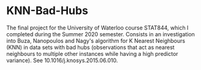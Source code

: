 # KNN-Bad-Hubs
The final project for the University of Waterloo course STAT844, which I completed during the Summer 2020 semester. Consists in an investigation into Buza, Nanopoulos and Nagy's algorithm for K Nearest Neighbours (KNN) in data sets with bad hubs (observations that act as nearest neighbours to multiple other instances while having a high predictor variance). See 10.1016/j.knosys.2015.06.010.

